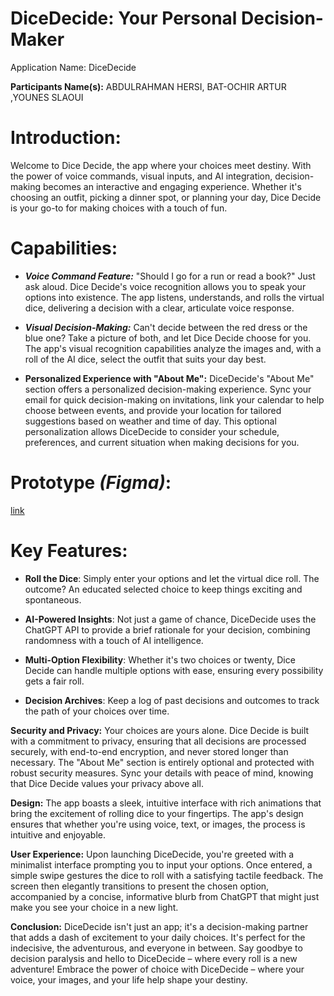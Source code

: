 # DiceDecide: Your Personal Decision-Maker
Application Name: DiceDecide

**Participants Name(s):**
ABDULRAHMAN HERSI, BAT-OCHIR ARTUR ,YOUNES SLAOUI

# Introduction:
Welcome to Dice Decide, the app where your choices meet destiny. With the power of voice commands, visual inputs, and AI integration, decision-making becomes an interactive and engaging experience. Whether it's choosing an outfit, picking a dinner spot, or planning your day, Dice Decide is your go-to for making choices with a touch of fun.

# Capabilities:
* **_Voice Command Feature:_**
"Should I go for a run or read a book?" Just ask aloud. Dice Decide's voice recognition allows you to speak your options into existence. The app listens, understands, and rolls the virtual dice, delivering a decision with a clear, articulate voice response.

* **_Visual Decision-Making:_**
Can't decide between the red dress or the blue one? Take a picture of both, and let Dice Decide choose for you. The app's visual recognition capabilities analyze the images and, with a roll of the AI dice, select the outfit that suits your day best.

* **Personalized Experience with "About Me":**
DiceDecide's "About Me" section offers a personalized decision-making experience. Sync your email for quick decision-making on invitations, link your calendar to help choose between events, and provide your location for tailored suggestions based on weather and time of day. This optional personalization allows DiceDecide to consider your schedule, preferences, and current situation when making decisions for you.

# Prototype _(Figma)_:
[link](https://www.figma.com/proto/NB4CRy1cHBQgNuOeH00CWF/Dice-Decide?type=design&node-id=46-90&t=Ouuw42HPaf4V0Pc9-1&scaling=scale-down&page-id=0%3A1&starting-point-node-id=46%3A90&mode=design)

# Key Features:

- **Roll the Dice**: Simply enter your options and let the virtual dice roll. The outcome? An educated selected choice to keep things exciting and spontaneous.
  
- **AI-Powered Insights**: Not just a game of chance, DiceDecide uses the ChatGPT API to provide a brief rationale for your decision, combining randomness with a touch of AI intelligence.
  
- **Multi-Option Flexibility**: Whether it's two choices or twenty, Dice Decide can handle multiple options with ease, ensuring every possibility gets a fair roll.
    
- **Decision Archives**: Keep a log of past decisions and outcomes to track the path of your choices over time.
  
**Security and Privacy:**
Your choices are yours alone. Dice Decide is built with a commitment to privacy, ensuring that all decisions are processed securely, with end-to-end encryption, and never stored longer than necessary. The "About Me" section is entirely optional and protected with robust security measures. Sync your details with peace of mind, knowing that Dice Decide values your privacy above all.

**Design:**
The app boasts a sleek, intuitive interface with rich animations that bring the excitement of rolling dice to your fingertips. The app's design ensures that whether you're using voice, text, or images, the process is intuitive and enjoyable.

**User Experience:**
Upon launching DiceDecide, you're greeted with a minimalist interface prompting you to input your options. Once entered, a simple swipe gestures the dice to roll with a satisfying tactile feedback. The screen then elegantly transitions to present the chosen option, accompanied by a concise, informative blurb from ChatGPT that might just make you see your choice in a new light.

**Conclusion:**
DiceDecide isn't just an app; it's a decision-making partner that adds a dash of excitement to your daily choices. It's perfect for the indecisive, the adventurous, and everyone in between. Say goodbye to decision paralysis and hello to DiceDecide – where every roll is a new adventure! Embrace the power of choice with DiceDecide – where your voice, your images, and your life help shape your destiny.
